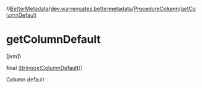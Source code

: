 //[BetterMetadata](../../../index.md)/[dev.warrengates.bettermetadata](../index.md)/[ProcedureColumn](index.md)/[getColumnDefault](get-column-default.md)

# getColumnDefault

[jvm]\

final [String](https://docs.oracle.com/javase/8/docs/api/java/lang/String.html)[getColumnDefault](get-column-default.md)()

Column default
